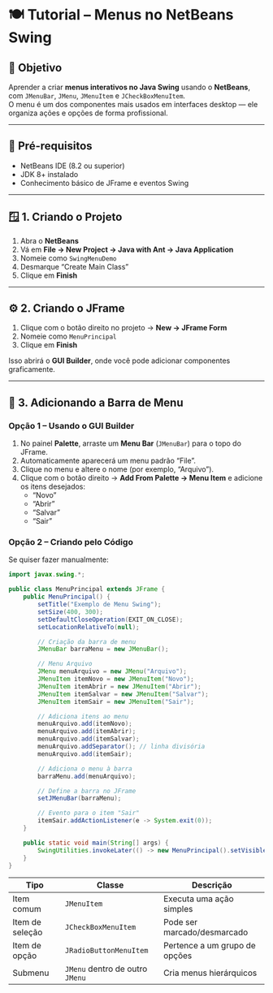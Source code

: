 # 🍽️ Tutorial – Menus no NetBeans Swing

## 🎯 Objetivo
Aprender a criar **menus interativos no Java Swing** usando o **NetBeans**, com `JMenuBar`, `JMenu`, `JMenuItem` e `JCheckBoxMenuItem`.  
O menu é um dos componentes mais usados em interfaces desktop — ele organiza ações e opções de forma profissional.

---

## 🧰 Pré-requisitos
- NetBeans IDE (8.2 ou superior)
- JDK 8+ instalado
- Conhecimento básico de JFrame e eventos Swing

---

## 🪟 1. Criando o Projeto

1. Abra o **NetBeans**
2. Vá em **File → New Project → Java with Ant → Java Application**
3. Nomeie como `SwingMenuDemo`
4. Desmarque “Create Main Class”
5. Clique em **Finish**

---

## ⚙️ 2. Criando o JFrame

1. Clique com o botão direito no projeto → **New → JFrame Form**
2. Nomeie como `MenuPrincipal`
3. Clique em **Finish**

Isso abrirá o **GUI Builder**, onde você pode adicionar componentes graficamente.

---

## 🧩 3. Adicionando a Barra de Menu

### Opção 1 – Usando o GUI Builder

1. No painel **Palette**, arraste um **Menu Bar** (`JMenuBar`) para o topo do JFrame.  
2. Automaticamente aparecerá um menu padrão “File”.  
3. Clique no menu e altere o nome (por exemplo, “Arquivo”).  
4. Clique com o botão direito → **Add From Palette → Menu Item** e adicione os itens desejados:
   - “Novo”
   - “Abrir”
   - “Salvar”
   - “Sair”

### Opção 2 – Criando pelo Código

Se quiser fazer manualmente:

```java
import javax.swing.*;

public class MenuPrincipal extends JFrame {
    public MenuPrincipal() {
        setTitle("Exemplo de Menu Swing");
        setSize(400, 300);
        setDefaultCloseOperation(EXIT_ON_CLOSE);
        setLocationRelativeTo(null);

        // Criação da barra de menu
        JMenuBar barraMenu = new JMenuBar();

        // Menu Arquivo
        JMenu menuArquivo = new JMenu("Arquivo");
        JMenuItem itemNovo = new JMenuItem("Novo");
        JMenuItem itemAbrir = new JMenuItem("Abrir");
        JMenuItem itemSalvar = new JMenuItem("Salvar");
        JMenuItem itemSair = new JMenuItem("Sair");

        // Adiciona itens ao menu
        menuArquivo.add(itemNovo);
        menuArquivo.add(itemAbrir);
        menuArquivo.add(itemSalvar);
        menuArquivo.addSeparator(); // linha divisória
        menuArquivo.add(itemSair);

        // Adiciona o menu à barra
        barraMenu.add(menuArquivo);

        // Define a barra no JFrame
        setJMenuBar(barraMenu);

        // Evento para o item "Sair"
        itemSair.addActionListener(e -> System.exit(0));
    }

    public static void main(String[] args) {
        SwingUtilities.invokeLater(() -> new MenuPrincipal().setVisible(true));
    }
}
```
| Tipo            | Classe                          | Descrição                     |
| --------------- | ------------------------------- | ----------------------------- |
| Item comum      | `JMenuItem`                     | Executa uma ação simples      |
| Item de seleção | `JCheckBoxMenuItem`             | Pode ser marcado/desmarcado   |
| Item de opção   | `JRadioButtonMenuItem`          | Pertence a um grupo de opções |
| Submenu         | `JMenu` dentro de outro `JMenu` | Cria menus hierárquicos       |
